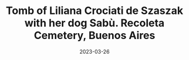 ---
desktop_image_url: /assets/images/recoleta_cemetery_dog_desktop.jpg
mobile_image_url: /assets/images/recoleta_cemetery_dog_mobile.jpg
desktop_width: 576
mobile_width: 480
alt: "The photograph of a green bronze statue of a woman next to a dog"
title: "Tomb of Liliana Crociati de Szaszak with her dog Sabù. Recoleta Cemetery, Buenos Aires"
date: 2023-03-26
---